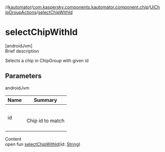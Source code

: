 //[kautomator](../../index.md)/[com.kaspersky.components.kautomator.component.chip](../index.md)/[UiChipGroupActions](index.md)/[selectChipWithId](select-chip-with-id.md)



# selectChipWithId  
[androidJvm]  
Brief description  


Selects a chip in ChipGroup with given id



## Parameters  
  
androidJvm  
  
|  Name|  Summary| 
|---|---|
| id| <br><br>Chip id to match<br><br>
  
  
Content  
open fun [selectChipWithId](select-chip-with-id.md)(id: [String](https://kotlinlang.org/api/latest/jvm/stdlib/kotlin/-string/index.html))  



